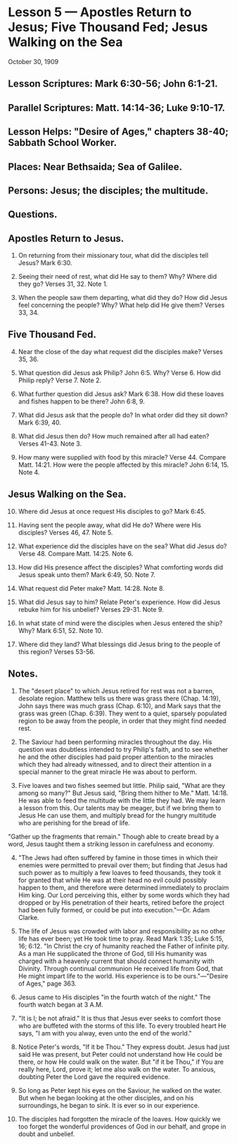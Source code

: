 # Lesson 5 — Apostles Return to Jesus; Five Thousand Fed; Jesus Walking on the Sea

October 30, 1909

## Lesson Scriptures: Mark 6:30-56; John 6:1-21.
## Parallel Scriptures: Matt. 14:14-36; Luke 9:10-17.
## Lesson Helps: "Desire of Ages," chapters 38-40; Sabbath School Worker.

## Places: Near Bethsaida; Sea of Galilee.
## Persons: Jesus; the disciples; the multitude.

## Questions.

## Apostles Return to Jesus.

1. On returning from their missionary tour, what did the disciples tell Jesus? Mark 6:30.

2. Seeing their need of rest, what did He say to them? Why? Where did they go? Verses 31, 32. Note 1.

3. When the people saw them departing, what did they do? How did Jesus feel concerning the people? Why? What help did He give them? Verses 33, 34.

## Five Thousand Fed.

4. Near the close of the day what request did the disciples make? Verses 35, 36.

5. What question did Jesus ask Philip? John 6:5. Why? Verse 6. How did Philip reply? Verse 7. Note 2.

6. What further question did Jesus ask? Mark 6:38. How did these loaves and fishes happen to be there? John 6:8, 9.

7. What did Jesus ask that the people do? In what order did they sit down? Mark 6:39, 40.

8. What did Jesus then do? How much remained after all had eaten? Verses 41-43. Note 3.

9. How many were supplied with food by this miracle? Verse 44. Compare Matt. 14:21. How were the people affected by this miracle? John 6:14, 15. Note 4.

## Jesus Walking on the Sea.

10. Where did Jesus at once request His disciples to go? Mark 6:45.

11. Having sent the people away, what did He do? Where were His disciples? Verses 46, 47. Note 5.

12. What experience did the disciples have on the sea? What did Jesus do? Verse 48. Compare Matt. 14:25. Note 6.

13. How did His presence affect the disciples? What comforting words did Jesus speak unto them? Mark 6:49, 50. Note 7.

14. What request did Peter make? Matt. 14:28. Note 8.

15. What did Jesus say to him? Relate Peter's experience. How did Jesus rebuke him for his unbelief? Verses 29-31. Note 9.

16. In what state of mind were the disciples when Jesus entered the ship? Why? Mark 6:51, 52. Note 10.

17. Where did they land? What blessings did Jesus bring to the people of this region? Verses 53-56.

## Notes.

1. The "desert place" to which Jesus retired for rest was not a barren, desolate region. Matthew tells us there was grass there (Chap. 14:19), John says there was much grass (Chap. 6:10), and Mark says that the grass was green (Chap. 6:39). They went to a quiet, sparsely populated region to be away from the people, in order that they might find needed rest.

2. The Saviour had been performing miracles throughout the day. His question was doubtless intended to try Philip's faith, and to see whether he and the other disciples had paid proper attention to the miracles which they had already witnessed, and to direct their attention in a special manner to the great miracle He was about to perform.

3. Five loaves and two fishes seemed but little. Philip said, "What are they among so many?" But Jesus said, "Bring them hither to Me." Matt. 14:18. He was able to feed the multitude with the little they had. We may learn a lesson from this. Our talents may be meager, but if we bring them to Jesus He can use them, and multiply bread for the hungry multitude who are perishing for the bread of life.

"Gather up the fragments that remain." Though able to create bread by a word, Jesus taught them a striking lesson in carefulness and economy.

4. "The Jews had often suffered by famine in those times in which their enemies were permitted to prevail over them; but finding that Jesus had such power as to multiply a few loaves to feed thousands, they took it for granted that while He was at their head no evil could possibly happen to them, and therefore were determined immediately to proclaim Him king. Our Lord perceiving this, either by some words which they had dropped or by His penetration of their hearts, retired before the project had been fully formed, or could be put into execution."—Dr. Adam Clarke.

5. The life of Jesus was crowded with labor and responsibility as no other life has ever been; yet He took time to pray. Read Mark 1:35; Luke 5:15, 16; 6:12. "In Christ the cry of humanity reached the Father of infinite pity. As a man He supplicated the throne of God, till His humanity was charged with a heavenly current that should connect humanity with Divinity. Through continual communion He received life from God, that He might impart life to the world. His experience is to be ours."—"Desire of Ages," page 363.

6. Jesus came to His disciples "in the fourth watch of the night." The fourth watch began at 3 A.M.

7. "It is I; be not afraid." It is thus that Jesus ever seeks to comfort those who are buffeted with the storms of this life. To every troubled heart He says, "I am with you alway, even unto the end of the world."

8. Notice Peter's words, "If it be Thou." They express doubt. Jesus had just said He was present, but Peter could not understand how He could be there, or how He could walk on the water. But "if it be Thou," if You are really here, Lord, prove it; let me also walk on the water. To anxious, doubting Peter the Lord gave the required evidence.

9. So long as Peter kept his eyes on the Saviour, he walked on the water. But when he began looking at the other disciples, and on his surroundings, he began to sink. It is ever so in our experience.

10. The disciples had forgotten the miracle of the loaves. How quickly we too forget the wonderful providences of God in our behalf, and grope in doubt and unbelief.